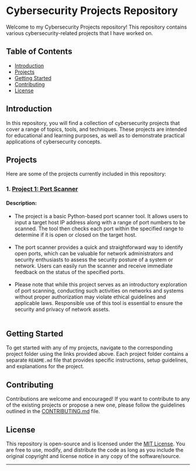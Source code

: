 # Cybersecurity Projects Repository

Welcome to my Cybersecurity Projects repository! This repository contains various cybersecurity-related projects that I have worked on.

## Table of Contents

- [Introduction](#introduction)
- [Projects](#projects)
- [Getting Started](#getting-started)
- [Contributing](#contributing)
- [License](#license)

## Introduction

In this repository, you will find a collection of cybersecurity projects that cover a range of topics, tools, and techniques. These projects are intended for educational and learning purposes, as well as to demonstrate practical applications of cybersecurity concepts.

## Projects

Here are some of the projects currently included in this repository:

### 1. [Project 1: Port Scanner](/path/to/project1/folder) <br/>
   #### Description: <br/>
   <ul>
   <li>The project is a basic Python-based port scanner tool. It allows users to input a target host IP address along with a range of port numbers to be scanned. The tool then checks each port within the specified range to determine if it is open or closed on the target host. </li> <br/>
<li>The port scanner provides a quick and straightforward way to identify open ports, which can be valuable for network administrators and security enthusiasts to assess the security posture of a system or network. Users can easily run the scanner and receive immediate feedback on the status of the specified ports.</li> <br/>

<li>Please note that while this project serves as an introductory exploration of port scanning, conducting such activities on networks and systems without proper authorization may violate ethical guidelines and applicable laws. Responsible use of this tool is essential to ensure the security and privacy of network assets.</li> <br/>
</ul>


## Getting Started

To get started with any of my projects, navigate to the corresponding project folder using the links provided above. Each project folder contains a separate `README.md` file that provides specific instructions, setup guidelines, and explanations for the project.

## Contributing

Contributions are welcome and encouraged! If you want to contribute to any of the existing projects or propose a new one, please follow the guidelines outlined in the [CONTRIBUTING.md](CONTRIBUTING.md) file.

## License

This repository is open-source and is licensed under the [MIT License](LICENSE). You are free to use, modify, and distribute the code as long as you include the original copyright and license notice in any copy of the software/source.

---
